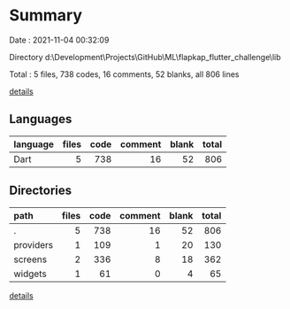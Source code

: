 # Summary

Date : 2021-11-04 00:32:09

Directory d:\Development\Projects\GitHub\ML\flapkap_flutter_challenge\lib

Total : 5 files,  738 codes, 16 comments, 52 blanks, all 806 lines

[details](details.md)

## Languages
| language | files | code | comment | blank | total |
| :--- | ---: | ---: | ---: | ---: | ---: |
| Dart | 5 | 738 | 16 | 52 | 806 |

## Directories
| path | files | code | comment | blank | total |
| :--- | ---: | ---: | ---: | ---: | ---: |
| . | 5 | 738 | 16 | 52 | 806 |
| providers | 1 | 109 | 1 | 20 | 130 |
| screens | 2 | 336 | 8 | 18 | 362 |
| widgets | 1 | 61 | 0 | 4 | 65 |

[details](details.md)